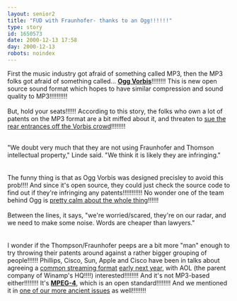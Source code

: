```yaml
---
layout: senior2
title: "FUD with Fraunhofer- thanks to an Ogg!!!!!!"
type: story
id: 1650573
date: 2000-12-13 17:58
day: 2000-12-13
robots: noindex
---
```

First the music industry got afraid of something called MP3, then the MP3 folks got afraid of something called... <b><a href="http://www.xiph.org/ogg/vorbis/index.html">Ogg Vorbis</a></b>!!!!!!!! This is new open source sound format which hopes to have similar compression and sound quality to MP3!!!!!!!!!! <br/><br/>But, hold your seats!!!!!! According to this story, the folks who own a lot of patents on the MP3 format are a bit miffed about it, and threaten to <a href="http://news.cnet.com/news/0-1005-200-4101023.html">sue the rear entrances off the Vorbis crowd</a>!!!!!!!!<br/><br/><div class="quote">"We doubt very much that they are not using Fraunhofer and Thomson intellectual property," Linde said. "We think it is likely they are infringing."</div><br/><br/>The funny thing is that as Ogg Vorbis was designed precisley to avoid this prob!!!! And since it's open source, they could just check the source code to find out if they're infringing any patents!!!!!!!!!!! No wonder one of the team behind Ogg is <a href="http://slashdot.org/comments.pl?sid=00/12/11/2347252&amp;cid=104">pretty calm about the whole thing</a>!!!!!!<br/><br/><div class="quote">Between the lines, it says, "we're worried/scared, they're on our radar, and we need to make some noise. Words are cheaper than lawyers."</div><br/><br/>I wonder if the Thompson/Fraunhofer peeps are a bit more "man" enough to try throwing their patents around against a rather bigger grouping of people!!!!!! Phillips, Cisco, Sun, Apple and Cisco have been in talks about agreeing a <a href="http://www.ism-alliance.org/">common streaming format</a> <a href="http://www.thestandard.com/article/display/0,1151,20770,00.html?nl=dnh">early next year</a>, with AOL (the parent company of Winamp's HQ!!!!) interested!!!!!!!! And it's not MP3-based either!!!!!!!! It's <a href="http://www.cselt.it/leonardo/icjfiles/mpeg-4_si/"><b>MPEG-4</b></a>, which is an open standard!!!!!!!! And we mentioned it in <a href="http://www.seniordads.fsnet.co.uk/seniordads/features/citizen/v1/7.html#200">one of our more ancient issues</a> as well!!!!!!!!
